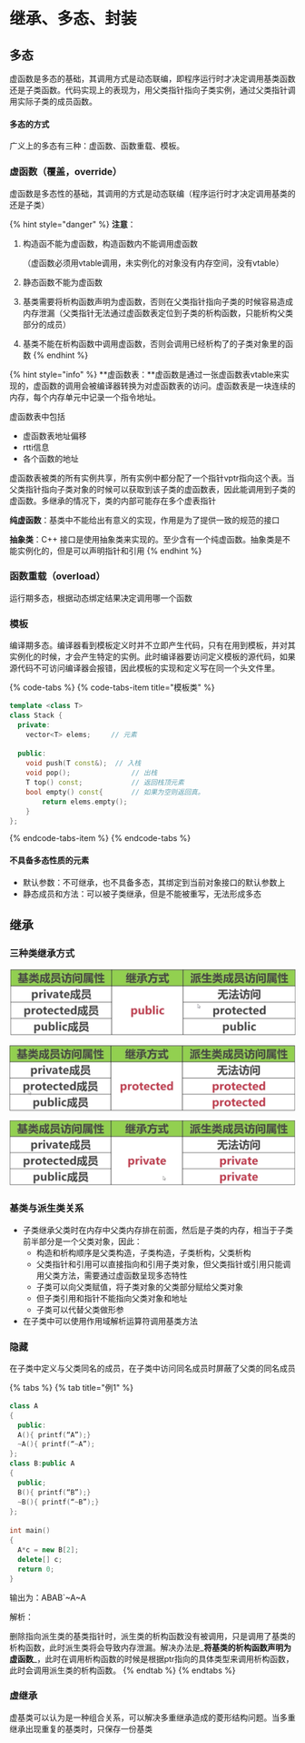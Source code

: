 # 继承、多态、封装

## 多态

虚函数是多态的基础，其调用方式是动态联编，即程序运行时才决定调用基类函数还是子类函数。代码实现上的表现为，用父类指针指向子类实例，通过父类指针调用实际子类的成员函数。

#### 多态的方式

广义上的多态有三种：虚函数、函数重载、模板。

### 虚函数（覆盖，override）

虚函数是多态性的基础，其调用的方式是动态联编（程序运行时才决定调用基类的还是子类）

{% hint style="danger" %}
**注意**：

1. 构造函不能为虚函数，构造函数内不能调用虚函数

   （虚函数必须用vtable调用，未实例化的对象没有内存空间，没有vtable）

2. 静态函数不能为虚函数
3. 基类需要将析构函数声明为虚函数，否则在父类指针指向子类的时候容易造成内存泄漏（父类指针无法通过虚函数表定位到子类的析构函数，只能析构父类部分的成员）
4. 基类不能在析构函数中调用虚函数，否则会调用已经析构了的子类对象里的函数
{% endhint %}

{% hint style="info" %}
**虚函数表：**虚函数是通过一张虚函数表vtable来实现的，虚函数的调用会被编译器转换为对虚函数表的访问。虚函数表是一块连续的内存，每个内存单元中记录一个指令地址。

虚函数表中包括

* 虚函数表地址偏移
* rtti信息
* 各个函数的地址

虚函数表被类的所有实例共享，所有实例中都分配了一个指针vptr指向这个表。当父类指针指向子类对象的时候可以获取到该子类的虚函数表，因此能调用到子类的虚函数。多继承的情况下，类的内部可能存在多个虚表指针

**纯虚函数**：基类中不能给出有意义的实现，作用是为了提供一致的规范的接口

**抽象类**：C++ 接口是使用抽象类来实现的。至少含有一个纯虚函数。抽象类是不能实例化的，但是可以声明指针和引用
{% endhint %}

### 函数重载（overload）

运行期多态，根据动态绑定结果决定调用哪一个函数

### 模板

编译期多态。编译器看到模板定义时并不立即产生代码，只有在用到模板，并对其实例化的时候，才会产生特定的实例。此时编译器要访问定义模板的源代码，如果源代码不可访问编译器会报错，因此模板的实现和定义写在同一个头文件里。

{% code-tabs %}
{% code-tabs-item title="模板类" %}
```cpp
template <class T>
class Stack { 
  private: 
    vector<T> elems;     // 元素 

  public: 
    void push(T const&);  // 入栈
    void pop();               // 出栈
    T top() const;            // 返回栈顶元素
    bool empty() const{       // 如果为空则返回真。
        return elems.empty(); 
    } 
};
```
{% endcode-tabs-item %}
{% endcode-tabs %}

#### 不具备多态性质的元素

* 默认参数：不可继承，也不具备多态，其绑定到当前对象接口的默认参数上 
* 静态成员和方法：可以被子类继承，但是不能被重写，无法形成多态

## 继承

### 三种类继承方式

![](../../.gitbook/assets/image%20%2816%29.png)

![](../../.gitbook/assets/image%20%2844%29.png)

![](../../.gitbook/assets/image%20%2843%29.png)

### 基类与派生类关系

* 子类继承父类时在内存中父类内存排在前面，然后是子类的内存，相当于子类前半部分是一个父类对象，因此：
  * 构造和析构顺序是父类构造，子类构造，子类析构，父类析构
  * 父类指针和引用可以直接指向和引用子类对象，但父类指针或引用只能调用父类方法，需要通过虚函数呈现多态特性
  * 子类可以向父类赋值，将子类对象的父类部分赋给父类对象
  * 但子类引用和指针不能指向父类对象和地址
  * 子类可以代替父类做形参
* 在子类中可以使用作用域解析运算符调用基类方法

### 隐藏

在子类中定义与父类同名的成员，在子类中访问同名成员时屏蔽了父类的同名成员

{% tabs %}
{% tab title="例1" %}
```cpp
class A
{
  public:
  A(){ printf(“A”);}
  ~A(){ printf(“~A”);
};
class B:public A
{
  public;
  B(){ printf(“B”);}
  ~B(){ printf(“~B”);}
};

int main()
{
  A*c = new B[2];
  delete[] c;
  return 0;
}
```

输出为：ABAB\`~A~A

解析：

删除指向派生类的基类指针时，派生类的析构函数没有被调用，只是调用了基类的析构函数，此时派生类将会导致内存泄漏。解决办法是_**将基类的析构函数声明为虚函数**_，此时在调用析构函数的时候是根据ptr指向的具体类型来调用析构函数，此时会调用派生类的析构函数。
{% endtab %}
{% endtabs %}

### 虚继承

虚基类可以认为是一种组合关系，可以解决多重继承造成的菱形结构问题。当多重继承出现重复的基类时，只保存一份基类


